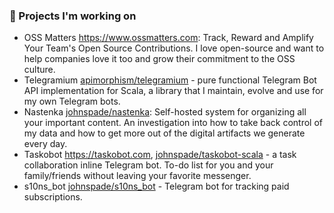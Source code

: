 ### 🔭 Projects I'm working on

- OSS Matters https://www.ossmatters.com: Track, Reward and Amplify Your Team's Open Source Contributions. I love open-source and want to help companies love it too and grow their commitment to the OSS culture.
- Telegramium [apimorphism/telegramium](https://github.com/apimorphism/telegramium) - pure functional Telegram Bot API implementation for Scala, a library that I maintain, evolve and use for my own Telegram bots.
- Nastenka [johnspade/nastenka](https://github.com/johnspade/nastenka): Self-hosted system for organizing all your important content. An investigation into how to take back control of my data and how to get more out of the digital artifacts we generate every day.
- Taskobot https://taskobot.com, [johnspade/taskobot-scala](https://github.com/johnspade/taskobot-scala) - a task collaboration inline Telegram bot. To-do list for you and your family/friends without leaving your favorite messenger.
- s10ns_bot [johnspade/s10ns_bot](https://github.com/johnspade/s10ns_bot) - Telegram bot for tracking paid subscriptions.
